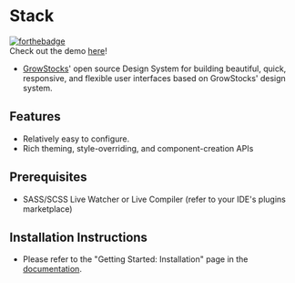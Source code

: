 # Stack
[![forthebadge](https://forthebadge.com/images/badges/built-with-love.svg)](https://forthebadge.com)<br>
Check out the demo [here](https://growstocks.github.io/stack)!
- [GrowStocks](https://growstocks.xyz)' open source Design System for building beautiful, quick, responsive, and flexible user interfaces based on GrowStocks' design system.

## Features
- Relatively easy to configure.
- Rich theming, style-overriding, and component-creation APIs

## Prerequisites
* SASS/SCSS Live Watcher or Live Compiler (refer to your IDE's plugins marketplace)

## Installation Instructions
- Please refer to the "Getting Started: Installation" page in the [documentation](https://growstocks.gitbook.io/stack/getting-started/installation).
